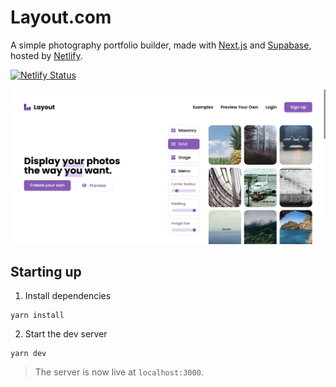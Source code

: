 # Layout.com

A simple photography portfolio builder, made with [Next.js](https://nextjs.org/) and [Supabase](https://supabase.com/), hosted by [Netlify](https://www.netlify.com/).

[![Netlify Status](https://api.netlify.com/api/v1/badges/06f43f44-e658-470a-bc2b-77718310e178/deploy-status)](https://app.netlify.com/sites/willowy-mousse-93f33e/deploys)

![Homepage](./public/images/homepage.jpeg)

## Starting up

1. Install dependencies

```
yarn install
```

2. Start the dev server

```
yarn dev
```

> The server is now live at `localhost:3000`.

